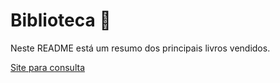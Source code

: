 # Biblioteca :book:

Neste README está um resumo dos principais livros vendidos.

[Site para consulta](https://veja.abril.com.br/livros-mais-vendidos/)

